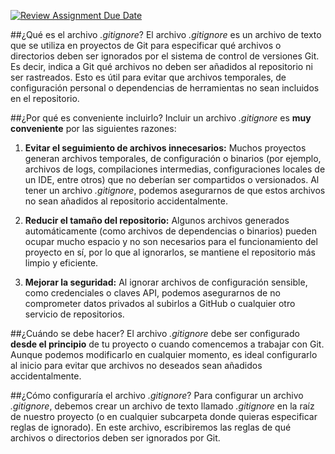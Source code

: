 [![Review Assignment Due Date](https://classroom.github.com/assets/deadline-readme-button-22041afd0340ce965d47ae6ef1cefeee28c7c493a6346c4f15d667ab976d596c.svg)](https://classroom.github.com/a/kl-E8VQf)

##¿Qué es el archivo _.gitignore_?
El archivo _.gitignore_ es un archivo de texto que se utiliza en proyectos de Git para especificar qué archivos o directorios deben ser ignorados por el sistema de control de versiones Git. Es decir, indica a Git qué archivos no deben ser añadidos al repositorio ni ser rastreados. Esto es útil para evitar que archivos temporales, de configuración personal o dependencias de herramientas no sean incluidos en el repositorio.

##¿Por qué es conveniente incluirlo?
Incluir un archivo _.gitignore_ es **muy conveniente** por las siguientes razones:

1. **Evitar el seguimiento de archivos innecesarios:** Muchos proyectos generan archivos temporales, de configuración o binarios (por ejemplo, archivos de logs, compilaciones intermedias, configuraciones locales de un IDE, entre otros) que no deberían ser compartidos o versionados. Al tener un archivo _.gitignore_, podemos asegurarnos de que estos archivos no sean añadidos al repositorio accidentalmente.

2. **Reducir el tamaño del repositorio:** Algunos archivos generados automáticamente (como archivos de dependencias o binarios) pueden ocupar mucho espacio y no son necesarios para el funcionamiento del proyecto en sí, por lo que al ignorarlos, se mantiene el repositorio más limpio y eficiente.

3. **Mejorar la seguridad:** Al ignorar archivos de configuración sensible, como credenciales o claves API, podemos asegurarnos de no comprometer datos privados al subirlos a GitHub o cualquier otro servicio de repositorios.

##¿Cuándo se debe hacer?
El archivo _.gitignore_ debe ser configurado **desde el principio** de tu proyecto o cuando comencemos a trabajar con Git. Aunque podemos modificarlo en cualquier momento, es ideal configurarlo al inicio para evitar que archivos no deseados sean añadidos accidentalmente.

##¿Cómo configuraría el archivo _.gitignore_?
Para configurar un archivo _.gitignore_, debemos crear un archivo de texto llamado _.gitignore_ en la raíz de nuestro proyecto (o en cualquier subcarpeta donde quieras especificar reglas de ignorado). En este archivo, escribiremos las reglas de qué archivos o directorios deben ser ignorados por Git.
